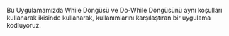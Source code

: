 Bu Uygulamamızda While Döngüsü ve Do-While Döngüsünü aynı koşulları kullanarak ikisinde kullanarak, kullanımlarını karşılaştıran bir uygulama kodluyoruz.
